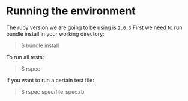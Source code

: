 # Running the environment
The ruby version we are going to be using is `2.6.3`
First we need to run bundle install in your working directory:

> $ bundle install

To run all tests:

> $ rspec

If you want to run a certain test file:

> $ rspec spec/file_spec.rb
